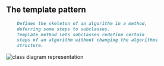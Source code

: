 ## The template pattern
```markdown
    Defines the skeleton of an algorithm in a method,
    deferring some steps to subclasses. 
    Template method lets subclasses redefine certain
    steps of an algorithm without changing the algorithms
    structure.
```

![class diagram representation](http://java.dzone.com/sites/all/files/template_method.png)



